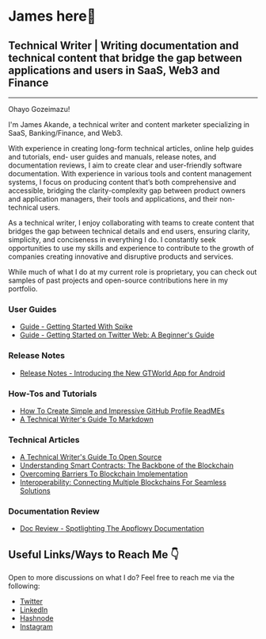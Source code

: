 # James here👋
## Technical Writer | Writing documentation and technical content that bridge the gap between applications and users in SaaS, Web3 and Finance
----
Ohayo Gozeimazu!

I'm James Akande, a technical writer and content marketer specializing in SaaS, Banking/Finance, and Web3.

With experience in creating long-form technical articles, online help guides and tutorials, end- user guides and manuals, release notes, and documentation reviews, I aim to create clear and user-friendly software documentation. With experience in various tools and content management systems, I focus on producing content that’s both comprehensive and accessible, bridging the clarity-complexity gap between product owners and application managers, their tools and applications, and their non-technical users.

As a technical writer, I enjoy collaborating with teams to create content that bridges the gap between technical details and end users, ensuring clarity, simplicity, and conciseness in everything I do. I constantly seek opportunities to use my skills and experience to contribute to the growth of companies creating innovative and disruptive products and services. 

While much of what I do at my current role is proprietary, you can check out samples of past projects and open-source contributions here in my portfolio.

### User Guides
- [Guide - Getting Started With Spike](https://technicallyjames.hashnode.dev/getting-started-with-conversational-e-mail-on-android-with-spike)
- [Guide - Getting Started on Twitter Web: A Beginner's Guide](https://github.com/jamesalexakande/Twitter-Web-User-Guide)

### Release Notes
- [Release Notes - Introducing the New GTWorld App for Android](https://zaycodes-1686045136273.hashnode.dev/introducing-the-new-gtworld-app-for-android)

### How-Tos and Tutorials
- [How To Create Simple and Impressive GitHub Profile ReadMEs](https://zaycodes-1686045136273.hashnode.dev/creating-simple-and-impressive-github-profile-readmes-a-guide)
- [A Technical Writer's Guide To Markdown](https://technicallyjames.hashnode.dev/a-technical-writers-guide-to-markdown)

### Technical Articles
- [A Technical Writer's Guide To Open Source](https://technicallyjames.hashnode.dev/writing-for-devs-a-technical-writers-guide-to-open-source)
- [Understanding Smart Contracts: The Backbone of the Blockchain](https://docs.google.com/document/d/1o8Wf36b_89-qRJPDewQ-ChtgEcETSMHu/edit#heading=h.o1lwp3za21tv)
- [Overcoming Barriers To Blockchain Implementation](https://docs.google.com/document/d/1bQ8qfeUdgst11fqj_v6GoyDfOMTfrtjN/edit)
- [Interoperability: Connecting Multiple Blockchains For Seamless Solutions](https://docs.google.com/document/d/1xj_igQ4B8N6QEqMbFgeYR4tDvoHLPvL8KZACtokt_kQ/edit?tab=t.0#heading=h.i1v3oyw8dcu4)

### Documentation Review
- [Doc Review - Spotlighting The Appflowy Documentation](https://zaycodes-1686045136273.hashnode.dev/spotlighting-the-appflowy-docs)
  
## Useful Links/Ways to Reach Me 👇 
Open to more discussions on what I do? 
Feel free to reach me via the following:
+ [Twitter](https://twitter.com/JamesDescriptor)
+ [LinkedIn](linkedin.com/in/olatunde-james-akande/)
+ [Hashnode](https://hashnode.com/@jamesakande)
+ [Instagram](https://www.instagram.com/thedescriptorwrites/)

